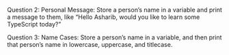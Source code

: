 Question 2: Personal Message: Store a person’s name in a variable and print a message to them, like “Hello Asharib, would you like to learn some TypeScript today?”


Question 3: Name Cases: Store a person’s name in a variable, and then print that person’s name in lowercase, uppercase, and titlecase.